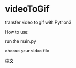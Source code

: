 # videoToGif
transfer video to gif with Python3

How to use:

run the main.py

choose your video file 

[中文](https://github.com/patience00/videoToGif/blob/main/README%20-%20zh.md)
